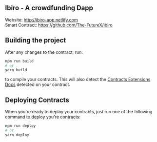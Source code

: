## Ibiro - A crowdfunding Dapp
Website: http://ibiro-app.netlify.com
<br />
Smart Contract: https://github.com/The-FutureX/ibiro
## Building the project

After any changes to the contract, run:

```bash
npm run build
# or
yarn build
```

to compile your contracts. This will also detect the [Contracts Extensions Docs](https://portal.thirdweb.com/contractkit) detected on your contract.

## Deploying Contracts

When you're ready to deploy your contracts, just run one of the following command to deploy you're contracts:

```bash
npm run deploy
# or
yarn deploy
```